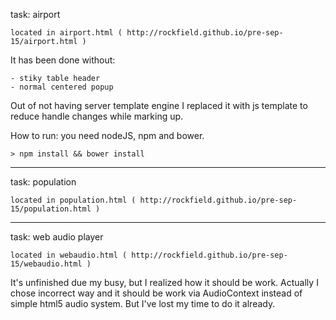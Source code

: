 task: airport

	located in airport.html ( http://rockfield.github.io/pre-sep-15/airport.html )

It has been done without:

	- stiky table header
	- normal centered popup

Out of not having server template engine I replaced it with js template to reduce handle changes while marking up.

How to run: you need nodeJS, npm and bower.

	> npm install && bower install

- - - - - - - - - -

task: population

	located in population.html ( http://rockfield.github.io/pre-sep-15/population.html )

- - - - - - - - - -

task: web audio player

	located in webaudio.html ( http://rockfield.github.io/pre-sep-15/webaudio.html )

It's unfinished due my busy, but I realized how it should be work.
Actually I chose incorrect way and it should be work via AudioContext instead of simple html5 audio system. But I've lost my time to do it already.